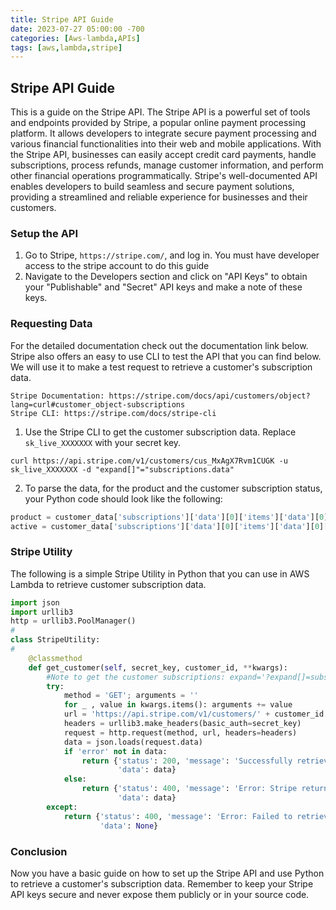 ```yaml
---
title: Stripe API Guide
date: 2023-07-27 05:00:00 -700
categories: [Aws-lambda,APIs]
tags: [aws,lambda,stripe]
---
```


## Stripe API Guide
This is a guide on the Stripe API. The Stripe API is a powerful set of tools and endpoints provided by Stripe, a popular online payment processing platform. It allows developers to integrate secure payment processing and various financial functionalities into their web and mobile applications. With the Stripe API, businesses can easily accept credit card payments, handle subscriptions, process refunds, manage customer information, and perform other financial operations programmatically. Stripe's well-documented API enables developers to build seamless and secure payment solutions, providing a streamlined and reliable experience for businesses and their customers.

### Setup the API
1. Go to Stripe, ```https://stripe.com/```, and log in. You must have developer access to the stripe account to do this guide
2. Navigate to the Developers section and click on "API Keys" to obtain your "Publishable" and "Secret" API keys and make a note of these keys.

### Requesting Data
For the detailed documentation check out the documentation link below. Stripe also offers an easy to use CLI to test the API that you can find below. We will use it to make a test request to retrieve a customer's subscription data.
```
Stripe Documentation: https://stripe.com/docs/api/customers/object?lang=curl#customer_object-subscriptions
Stripe CLI: https://stripe.com/docs/stripe-cli
```
1. Use the Stripe CLI to get the customer subscription data. Replace ```sk_live_XXXXXXX``` with your secret key.
```
curl https://api.stripe.com/v1/customers/cus_MxAgX7Rvm1CUGK -u sk_live_XXXXXXX -d "expand[]"="subscriptions.data"
```
2. To parse the data, for the product and the customer subscription status, your Python code should look like the following:
```python
product = customer_data['subscriptions']['data'][0]['items']['data'][0]['plan']['product']
active = customer_data['subscriptions']['data'][0]['items']['data'][0]['plan']['active']
```

### Stripe Utility
The following is a simple Stripe Utility in Python that you can use in AWS Lambda to retrieve customer subscription data.
```python
import json
import urllib3
http = urllib3.PoolManager()
#
class StripeUtility:
#
	@classmethod
	def get_customer(self, secret_key, customer_id, **kwargs):
		#Note to get the customer subscriptions: expand='?expand[]=subscriptions.data'
		try:
			method = 'GET'; arguments = ''
			for _ , value in kwargs.items(): arguments += value
			url = 'https://api.stripe.com/v1/customers/' + customer_id + arguments
			headers = urllib3.make_headers(basic_auth=secret_key)
			request = http.request(method, url, headers=headers)
			data = json.loads(request.data)
			if 'error' not in data:
				return {'status': 200, 'message': 'Successfully retrieved data from Stripe.',
						'data': data}
			else:
				return {'status': 400, 'message': 'Error: Stripe returned an error, possibly customer_id does not exist.',
						'data': data}
		except:
			return {'status': 400, 'message': 'Error: Failed to retrieve data from Stripe.',
					'data': None}
```

### Conclusion
Now you have a basic guide on how to set up the Stripe API and use Python to retrieve a customer's subscription data. Remember to keep your Stripe API keys secure and never expose them publicly or in your source code.